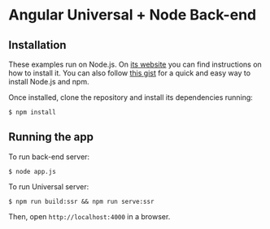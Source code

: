 # Angular Universal + Node Back-end


## Installation

These examples run on Node.js. On [its website](http://www.nodejs.org/download/) you can find instructions on how to install it. You can also follow [this gist](https://gist.github.com/isaacs/579814) for a quick and easy way to install Node.js and npm.

Once installed, clone the repository and install its dependencies running:

    $ npm install



## Running the app


To run back-end server:

    $ node app.js
    
To run Universal server:

    $ npm run build:ssr && npm run serve:ssr

Then, open `http://localhost:4000` in a browser.




